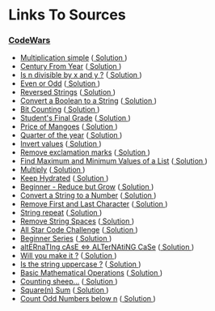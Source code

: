 # Links To Sources

### [CodeWars](https://codewars.com)

- [Multiplication simple](https://www.codewars.com/kata/583710ccaa6717322c000105) ([ Solution ](multiplication_simple.cpp))
- [Century From Year](https://www.codewars.com/kata/5a3fe3dde1ce0e8ed6000097) ([ Solution ](century_from_year.cpp))
- [Is n divisible by x and y ?](https://www.codewars.com/kata/5545f109004975ea66000086) ([ Solution ](n_divisible_by_x_and_y.cpp))
- [Even or Odd](https://www.codewars.com/kata/53da3dbb4a5168369a0000fe) ([ Solution ](even_or_odd.cpp))
- [Reversed Strings](https://www.codewars.com/kata/5168bb5dfe9a00b126000018) ([ Solution ](reversed_strings.cpp))
- [Convert a Boolean to a String](https://www.codewars.com/kata/551b4501ac0447318f0009cd) ([ Solution ](convert_boolean_to_string.cpp))
- [Bit Counting](https://www.codewars.com/kata/526571aae218b8ee490006f4) ([ Solution ](bit_counting.cpp))
- [Student's Final Grade](https://www.codewars.com/kata/5ad0d8356165e63c140014d4) ([ Solution ](student's_final_grade.cpp))
- [Price of Mangoes](https://www.codewars.com/kata/57a77726bb9944d000000b06) ([ Solution ](price_of_mangoes.cpp))
- [Quarter of the year](https://www.codewars.com/kata/5ce9c1000bab0b001134f5af) ([ Solution ](quarter_of_the_year.cpp))
- [Invert values](https://www.codewars.com/kata/5899dc03bc95b1bf1b0000ad) ([ Solution ](invert_values.cpp))
- [Remove exclamation marks](https://www.codewars.com/kata/57a0885cbb9944e24c00008e) ([ Solution ](remove_exclamation_marks.cpp))
- [Find Maximum and Minimum Values of a List](https://www.codewars.com/kata/577a98a6ae28071780000989) ([ Solution ](find_maximum_and_minimum.cpp))
- [Multiply](https://www.codewars.com/kata/50654ddff44f800200000004) ([ Solution ](multiply.cpp))
- [Keep Hydrated](https://www.codewars.com/kata/582cb0224e56e068d800003c) ([ Solution ](keep_hydrated.cpp))
- [Beginner - Reduce but Grow](https://www.codewars.com/kata/57f780909f7e8e3183000078) ([ Solution ](beginner_reduce_but_grow.cpp))
- [Convert a String to a Number](https://www.codewars.com/kata/544675c6f971f7399a000e79) ([ Solution ](convert_string_to_number.cpp))
- [Remove First and Last Character](https://www.codewars.com/kata/56bc28ad5bdaeb48760009b0) ([ Solution ](remove_first_and_last_character.cpp))
- [String repeat](https://www.codewars.com/kata/57a0e5c372292dd76d000d7e) ([ Solution ](string_repeat.cpp))
- [Remove String Spaces](https://www.codewars.com/kata/57eae20f5500ad98e50002c5) ([ Solution ](remove_string_spaces.cpp))
- [All Star Code Challenge](https://www.codewars.com/kata/5865918c6b569962950002a1) ([ Solution ](all_star_code_challenge.cpp))
- [Beginner Series](https://www.codewars.com/kata/55f9bca8ecaa9eac7100004a) ([ Solution ](beginner_series.cpp))
- [altERnaTIng cAsE <=> ALTerNAtiNG CaSe](https://www.codewars.com/kata/56efc695740d30f963000557) ([ Solution ](altERnaTIngcAsE.cpp))
- [Will you make it ?](https://www.codewars.com/kata/5861d28f124b35723e00005e) ([ Solution ](will_you_make_it.cpp))
- [Is the string uppercase ?](https://www.codewars.com/kata/56cd44e1aa4ac7879200010b) ([ Solution ](is_the_string_uppercase.cpp))
- [Basic Mathematical Operations](https://www.codewars.com/kata/57356c55867b9b7a60000bd7) ([ Solution ](basic_mathematical_operations.cpp))
- [Counting sheep...](https://www.codewars.com/kata/54edbc7200b811e956000556) ([ Solution ](counting_sheep.cpp))
- [Square(n) Sum](https://www.codewars.com/kata/515e271a311df0350d00000f) ([ Solution ](square(n)_sum.cpp))
- [Count Odd Numbers below n](https://www.codewars.com/kata/59342039eb450e39970000a6) ([ Solution ](count_odd_0umbers_below_n.cpp))
